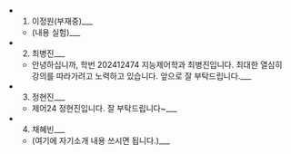 + 1. 이정원(부재중)___
  - (내용 실험)___

+ 2. 최병진___
  - 안녕하십니까, 학번 202412474 지능제어학과 최병진입니다. 최대한 열심히 강의를 따라가려고 노력하고 있습니다. 앞으로 잘 부탁드립니다.___

+ 3. 정현진___
  - 제어24 정현진입니다. 잘 부탁드립니다~___

+ 4. 채혜빈___
  - (여기에 자기소개 내용 쓰시면 됩니다.)___
